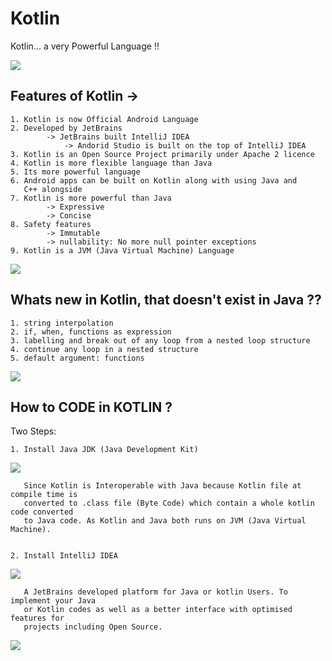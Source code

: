 # Kotlin

Kotlin...  a very Powerful Language !!

![](https://kotlinlang.org/assets/images/twitter-card/kotlin_800x320.png)


## Features of Kotlin ->

	1. Kotlin is now Official Android Language
	2. Developed by JetBrains
			-> JetBrains built IntelliJ IDEA
				-> Andorid Studio is built on the top of IntelliJ IDEA
	3. Kotlin is an Open Source Project primarily under Apache 2 licence
	4. Kotlin is more flexible language than Java
	5. Its more powerful language
	6. Android apps can be built on Kotlin along with using Java and
	   C++ alongside
	7. Kotlin is more powerful than Java
			-> Expressive
			-> Concise
	8. Safety features
			-> Immutable
			-> nullability: No more null pointer exceptions
	9. Kotlin is a JVM (Java Virtual Machine) Language
  
  
  ![](https://cdn57.androidauthority.net/wp-content/uploads/2017/06/Kotlin-vs-Java-boilerplate-840x324.png)
  
 
  
## Whats new in Kotlin, that doesn't exist in Java ??

	1. string interpolation
	2. if, when, functions as expression
	3. labelling and break out of any loop from a nested loop structure
	4. continue any loop in a nested structure
	5. default argument: functions

  ![](https://fossbytes.com/wp-content/uploads/2017/10/learn-kotlin-programming.jpg)


## How to CODE in KOTLIN ?

  Two Steps:
  
    1. Install Java JDK (Java Development Kit)
    
![](http://www.qawebtester.com/wp-content/uploads/2018/05/java_jdk_instalation.jpg)
    
       Since Kotlin is Interoperable with Java because Kotlin file at compile time is 
       converted to .class file (Byte Code) which contain a whole kotlin code converted 
       to Java code. As Kotlin and Java both runs on JVM (Java Virtual Machine).
       

    2. Install IntelliJ IDEA
        
![](https://cdn.journaldev.com/wp-content/uploads/2017/11/kotlin-intellij-home-screen.png)
    

       A JetBrains developed platform for Java or kotlin Users. To implement your Java
       or Kotlin codes as well as a better interface with optimised features for 
       projects including Open Source.
       
 
![](https://www.tutorialspoint.com/kotlin/images/kotlin.jpg)
    
